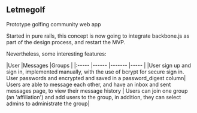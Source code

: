Letmegolf
---

Prototype golfing community web app

Started in pure rails, this concept is now going to integrate backbone.js as part of the design process,
and restart the MVP. 

Nevertheless, some interesting features:

|User |Messages |Groups |
|:----- |------ |------- |----- |
|User sign up and sign in, implemented manually, with the use of bcrypt for secure sign in. User passwords and encrypted and saved in a password_digest column| Users are able to message each other, and have an inbox and sent messages page, to view their message history | Users can join one group (an 'affiliation') and add users to the group, in addition, they can select admins to administrate the group| 
